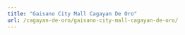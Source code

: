 ```yaml
---
title: "Gaisano City Mall Cagayan De Oro"
url: /cagayan-de-oro/gaisano-city-mall-cagayan-de-oro/
---
```

